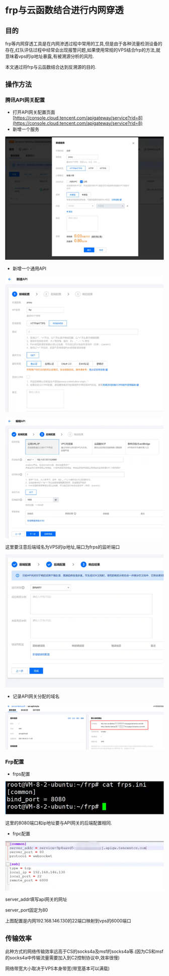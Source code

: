 # frp与云函数结合进行内网穿透

## 目的
frp等内网穿透工具是在内网渗透过程中常用的工具,但是由于各种流量检测设备的存在,红队评估过程中经常会出现报警问题,如果使用常规的VPS结合frp的方法,就意味着vps的ip地址暴露,有被溯源分析的风险.

本文通过将frp与云函数结合达到反溯源的目的.

## 操作方法
### 腾讯API网关配置
+ 打开API网关配置页面[https://console.cloud.tencent.com/apigateway/service?rid=8](https://console.cloud.tencent.com/apigateway/service?rid=8)
+ 新增一个服务

![](img\frp_and_cloud_functions_for_intranet_penetration\1.webp)

+ 新增一个通用API

![](img\frp_and_cloud_functions_for_intranet_penetration\2.webp)

![](img\frp_and_cloud_functions_for_intranet_penetration\3.webp)

这里要注意后端域名为VPS的ip地址,端口为frps的监听端口

![](img\frp_and_cloud_functions_for_intranet_penetration\4.webp)

+ 记录API网关分配的域名

![](img\frp_and_cloud_functions_for_intranet_penetration\5.webp)



### Frp配置
+ frps配置

![](img\frp_and_cloud_functions_for_intranet_penetration\6.webp)

这里的8080端口和ip地址要与API网关的后端配置相同.

+ frpc配置

![](img\frp_and_cloud_functions_for_intranet_penetration\7.webp)

server_addr填写api网关的网址

server_port固定为80

上图配置是内网192.168.146.130的22端口映射到vps的6000端口

## 传输效率
此种方式的网络传输效率远高于CS的socks4a及msf的socks4a等.(因为CS和msf的socks4a中传输流量需要加入到C2控制协议中,效率很慢)

网络带宽大小取决于VPS本身带宽(带宽基本可以满载)




